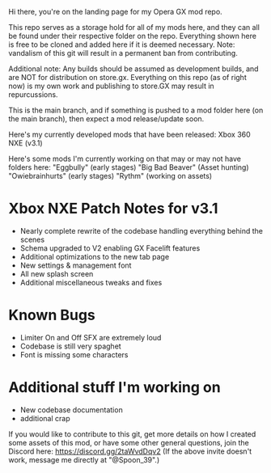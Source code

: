 Hi there, you're on the landing page for my Opera GX mod repo.

This repo serves as a storage hold for all of my mods here, and they can all be found under their respective folder on the repo.
Everything shown here is free to be cloned and added here if it is deemed necessary. Note: vandalism of this git will result in a permanent ban from contributing. 

Additional note: Any builds should be assumed as development builds, and are NOT for distribution on store.gx. Everything on this repo (as of right now) is my own work and publishing to store.GX may result in repurcussions. 

This is the main branch, and if something is pushed to a mod folder here (on the main branch), then expect a mod release/update soon.

Here's my currently developed mods that have been released:
Xbox 360 NXE (v3.1)

Here's some mods I'm currently working on that may or may not have folders here:
"Eggbully" (early stages)
"Big Bad Beaver" (Asset hunting)
"Owiebrainhurts" (early stages)
"Rythm" (working on assets)

# Xbox NXE Patch Notes for v3.1
- Nearly complete rewrite of the codebase handling everything behind the scenes
- Schema upgraded to V2 enabling GX Facelift features
- Additional optimizations to the new tab page
- New settings & management font
- All new splash screen
- Additional miscellaneous tweaks and fixes

# Known Bugs
- Limiter On and Off SFX are extremely loud
- Codebase is still very spaghet
- Font is missing some characters


# Additional stuff I'm working on
- New codebase documentation
- additional crap

If you would like to contribute to this git, get more details on how I created some assets of this mod, or have some other general questions, join the Discord here: https://discord.gg/2taWvdDqv2
(If the above invite doesn't work, message me directly at "@Spoon_39".)
